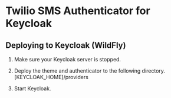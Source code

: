 Twilio SMS Authenticator for Keycloak
==================

Deploying to Keycloak (WildFly)
---------------------

1. Make sure your Keycloak server is stopped.

2. Deploy the theme and authenticator to the following directory.
        [KEYCLOAK_HOME]/providers

3. Start Keycloak.
